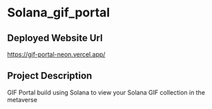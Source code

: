 # Solana_gif_portal

## Deployed Website Url
https://gif-portal-neon.vercel.app/

## Project Description
GIF Portal build using Solana to view your Solana GIF collection in the metaverse

